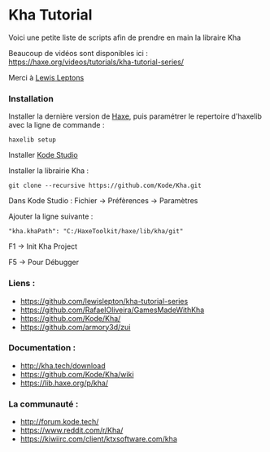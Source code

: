 # Kha Tutorial

Voici une petite liste de scripts afin de prendre en main la libraire Kha

Beaucoup de vidéos sont disponibles ici : 
https://haxe.org/videos/tutorials/kha-tutorial-series/


Merci à [Lewis Leptons](https://www.patreon.com/lewislepton)


### Installation 
Installer la dernière version de [Haxe](https://haxe.org/download/), puis paramétrer le repertoire d'haxelib avec la ligne de commande  :
```
haxelib setup
```

Installer [Kode Studio](https://github.com/Kode/KodeStudio/releases)

Installer la librairie Kha  : 
```
git clone --recursive https://github.com/Kode/Kha.git
```

Dans Kode Studio : 
Fichier -> Préfèrences -> Paramètres 

Ajouter la ligne suivante : 
```
"kha.khaPath": "C:/HaxeToolkit/haxe/lib/kha/git"
```

F1 -> Init Kha Project

F5 -> Pour Débugger


### Liens : 
- https://github.com/lewislepton/kha-tutorial-series
- https://github.com/RafaelOliveira/GamesMadeWithKha
- https://github.com/Kode/Kha/
- https://github.com/armory3d/zui

### Documentation : 
- http://kha.tech/download
- https://github.com/Kode/Kha/wiki
- https://lib.haxe.org/p/kha/




### La communauté : 
- http://forum.kode.tech/
- https://www.reddit.com/r/Kha/
- https://kiwiirc.com/client/ktxsoftware.com/kha


 
 


